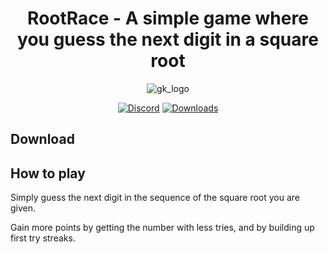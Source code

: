 <h1 align="center">
RootRace -  A simple game where you guess the next digit in a square root
</h1>



<div align="center">

![gk_logo](https://raw.githubusercontent.com/fivepandasna/)

[![Discord](https://img.shields.io/badge/Discord-FivePandas-9089DA?logo=discord&style=for-the-badge)](https://discord.com/users/628709323068932125)
[![Downloads](https://img.shields.io/github/downloads/fivepandasna/RootRace/total?label=downloads&color=208a19&logo=github&style=for-the-badge)](https://github.com/fivepandasna/RootRace/releases)
</div>

## Download

## How to play

Simply guess the next digit in the sequence of the square root you are given. 

Gain more points by getting the number with less tries, and by building up first try streaks.
